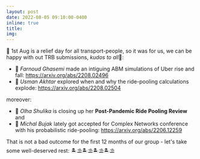 ```yaml
---
layout: post
date: 2022-08-05 09:10:00-0400
inline: true
title:
img:
---  
```

👏 1st Aug is a relief day for all transport-people, so it was for us, we can be happy with out TRB submissions, _kudos to all_👏:
* 🧨 _Farnoud Ghasemi_ made an intiguing ABM simulations of Uber rise and fall: https://arxiv.org/abs/2208.02496
* 🧨 _Usman Akhtar_ explored when and why the ride-pooling calculations explode: https://arxiv.org/abs/2208.02504

moreover:
* 🧨 _Olha Shulika_ is closing up her **Post-Pandemic Ride Pooling Review** and
* 🧨 _Michal Bujak_ lately got accepted for Complex Networks conference with his probabilistic ride-pooling: https://arxiv.org/abs/2206.12259

That is not a bad outcome for the first 12 months of our group - let's take some well-deserved rest: 🏝⛱🏝⛱🏝⛱🏝⛱

